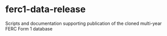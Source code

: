 # ferc1-data-release
Scripts and documentation supporting publication of the cloned multi-year FERC Form 1 database
